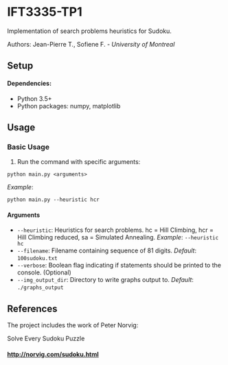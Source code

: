 # IFT3335-TP1

Implementation of search problems heuristics for Sudoku.

Authors: Jean-Pierre T., Sofiene F. *- University of Montreal*

## Setup
#### Dependencies:
* Python 3.5+
* Python packages: numpy, matplotlib

## Usage
### Basic Usage

1. Run the command with specific arguments:
```
python main.py <arguments>
```
*Example*:
```
python main.py --heuristic hcr
```

#### Arguments
* `--heuristic`: Heuristics for search problems. hc = Hill Climbing, hcr = Hill Climbing reduced, sa = Simulated Annealing. *Example*: `--heuristic hc`
* `--filename`: Filename containing sequence of 81 digits. *Default*: `100sudoku.txt`
* `--verbose`: Boolean flag indicating if statements should be printed to the console. (Optional)
* `--img_output_dir`: Directory to write graphs output to.  *Default*: `./graphs_output`

## References

The project includes the work of Peter Norvig:

Solve Every Sudoku Puzzle
#### http://norvig.com/sudoku.html

